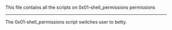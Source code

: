 This file contains all the scripts on 0x01-shell_permissions permissions
************************************************************************
The 0x01-shell_permissions script switches user to betty.
